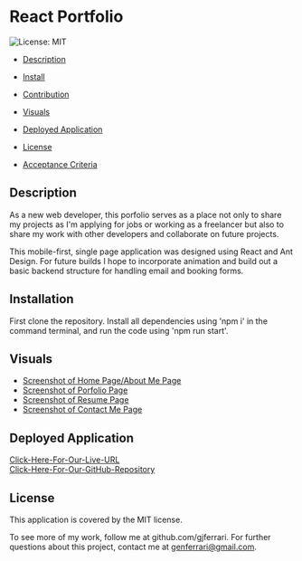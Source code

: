 # React Portfolio

![License: MIT](https://img.shields.io/badge/License-MIT-yellow.svg)

- [Description](#description)

- [Install](#install)
- [Contribution](#contribution)
- [Visuals](#visuals)
- [Deployed Application](#deployed-application)
- [License](#license)
- [Acceptance Criteria](#acceptance-criteria)

## Description

As a new web developer, this porfolio serves as a place not only to share my projects as I'm applying for jobs or working as a freelancer but also to share my work with other developers and collaborate on future projects.

This mobile-first, single page application was designed using React and Ant Design. For future builds I hope to incorporate animation and build out a basic backend structure for handling email and booking forms.

## Installation

First clone the repository. Install all dependencies using 'npm i' in the command terminal, and run the code using 'npm run start'.

## Visuals

- [Screenshot of Home Page/About Me Page](./assets/aboutMePage.png)
- [Screenshot of Porfolio Page](./assets/portolioScreenshot.png)
- [Screenshot of Resume Page](./assets/resumeScreenshot.png)
- [Screenshot of Contact Me Page](./assets/contactMeScreenshot.png)

## Deployed Application

[Click-Here-For-Our-Live-URL](https://gjferrari.github.io/reactPortfolio/)<br/>
[Click-Here-For-Our-GitHub-Repository](https://github.com/gjferrari/reactPortfolio)<br/>

## License

This application is covered by the MIT license.

To see more of my work, follow me at github.com/gjferrari.
For further questions about this project, contact me at genferrari@gmail.com.
